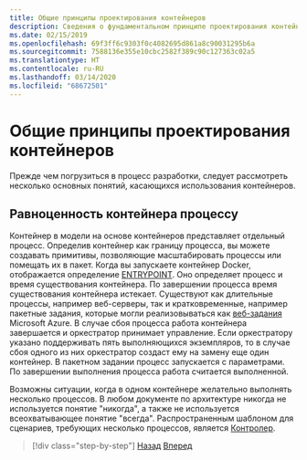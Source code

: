 ```yaml
---
title: Общие принципы проектирования контейнеров
description: Сведения о фундаментальном принципе проектирования контейнеров, который заключается в том, что в контейнере должен размещаться только один процесс.
ms.date: 02/15/2019
ms.openlocfilehash: 69f3ff6c9303f0c4082695d861a8c90031295b6a
ms.sourcegitcommit: 7588136e355e10cbc2582f389c90c127363c02a5
ms.translationtype: HT
ms.contentlocale: ru-RU
ms.lasthandoff: 03/14/2020
ms.locfileid: "68672501"
---
```

# <a name="common-container-design-principles"></a>Общие принципы проектирования контейнеров

Прежде чем погрузиться в процесс разработки, следует рассмотреть несколько основных понятий, касающихся использования контейнеров.

## <a name="container-equals-a-process"></a>Равноценность контейнера процессу

Контейнер в модели на основе контейнеров представляет отдельный процесс. Определив контейнер как границу процесса, вы можете создавать примитивы, позволяющие масштабировать процессы или помещать их в пакет. Когда вы запускаете контейнер Docker, отображается определение [ENTRYPOINT](https://docs.docker.com/engine/reference/builder/#/entrypoint). Оно определяет процесс и время существования контейнера. По завершении процесса время существования контейнера истекает. Существуют как длительные процессы, например веб-серверы, так и кратковременные, например пакетные задания, которые могли реализовываться как [веб-задания](https://azure.microsoft.com/documentation/articles/websites-webjobs-resources/) Microsoft Azure. В случае сбоя процесса работа контейнера завершается и оркестратор принимает управление. Если оркестратору указано поддерживать пять выполняющихся экземпляров, то в случае сбоя одного из них оркестратор создаст ему на замену еще один контейнер. В пакетном задании процесс запускается с параметрами. По завершении выполнения процесса работа считается выполненной.

Возможны ситуации, когда в одном контейнере желательно выполнять несколько процессов. В любом документе по архитектуре никогда не используется понятие "никогда", а также не используется всеохватывающее понятие "всегда". Распространенным шаблоном для сценариев, требующих несколько процессов, является [Контролер](http://supervisord.org/).

>[!div class="step-by-step"]
>[Назад](design-docker-applications.md)
>[Вперед](monolithic-applications.md)

